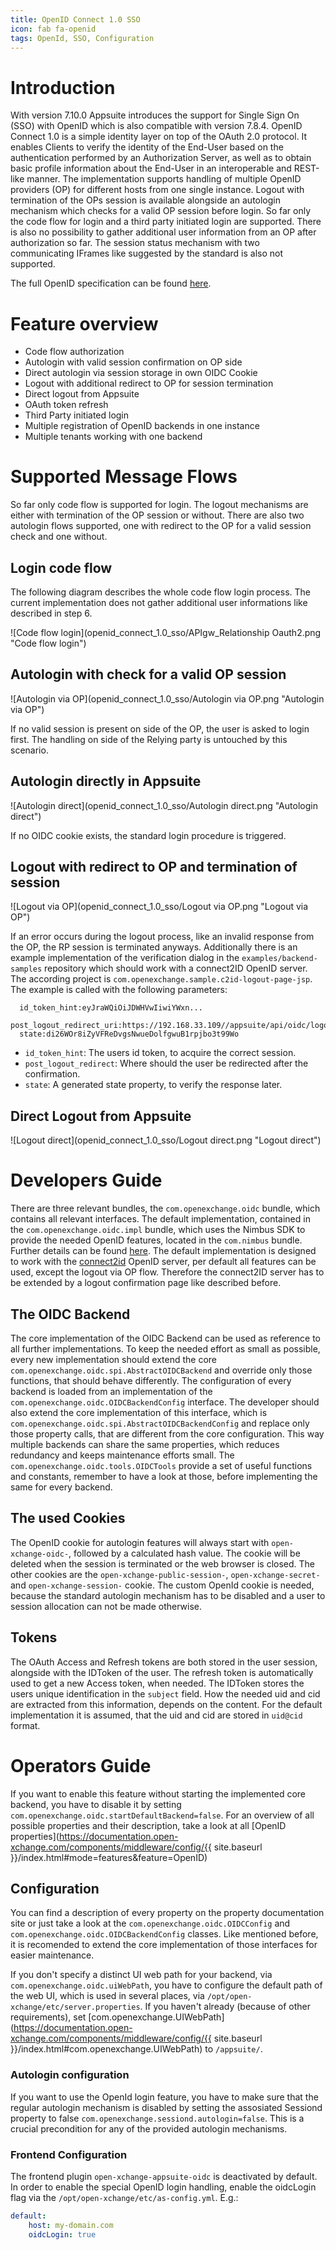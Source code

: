 ```yaml
---
title: OpenID Connect 1.0 SSO
icon: fab fa-openid
tags: OpenId, SSO, Configuration
---
```


# Introduction

With version 7.10.0 Appsuite introduces the support for Single Sign On (SSO) with OpenID which is also compatible with version 7.8.4. OpenID Connect 1.0 is a simple identity layer on top of the OAuth 2.0 protocol. 
It enables Clients to verify the identity of the End-User based on the authentication performed by an Authorization Server, as well as to obtain basic profile information about the End-User in an interoperable and REST-like manner. 
The implementation supports handling of multiple OpenID providers (OP) for different hosts from one single instance. Logout with termination of the OPs session is available alongside an autologin mechanism which checks 
for a valid OP session before login. So far only the code flow for login and a third party initiated login are supported. There is also no possibility to gather additional user information from an OP after authorization so far. 
The session status mechanism with two communicating IFrames like suggested by the standard is also not supported.

The full OpenID specification can be found [here](http://openid.net/specs/openid-connect-core-1_0.html).

# Feature overview
* Code flow authorization
* Autologin with valid session confirmation on OP side
* Direct autologin via session storage in own OIDC Cookie
* Logout with additional redirect to OP for session termination
* Direct logout from Appsuite
* OAuth token refresh
* Third Party initiated login
* Multiple registration of OpenID backends in one instance
* Multiple tenants working with one backend

# Supported Message Flows
So far only code flow is supported for login. The logout mechanisms are either with termination of the OP session or without. 
There are also two autologin flows supported, one with redirect to the OP for a valid session check and one without.

## Login code flow
The following diagram describes the whole code flow login process. The current implementation does not gather additional user informations like described in step 6.

![Code flow login](openid_connect_1.0_sso/APIgw_Relationship Oauth2.png "Code flow login")


## Autologin with check for a valid OP session
![Autologin via OP](openid_connect_1.0_sso/Autologin via OP.png "Autologin via OP")

If no valid session is present on side of the OP, the user is asked to login first. The handling on side of the Relying party is untouched by this scenario. 

## Autologin directly in Appsuite
![Autologin direct](openid_connect_1.0_sso/Autologin direct.png "Autologin direct")

If no OIDC cookie exists, the standard login procedure is triggered.

## Logout with redirect to OP and termination of session
![Logout via OP](openid_connect_1.0_sso/Logout via OP.png "Logout via OP")

If an error occurs during the logout process, like an invalid response from the OP, the RP session is terminated anyways. Additionally there is an example implementation of the verification dialog in the `examples/backend-samples` repository which should work with a connect2ID OpenID server. 
The according project is `com.openexchange.sample.c2id-logout-page-jsp`. The example is called with the following parameters:

```
  id_token_hint:eyJraWQiOiJDWHVwIiwiYWxn...
  post_logout_redirect_uri:https://192.168.33.109//appsuite/api/oidc/logout
  state:di26WOr8iZyVFReDvgsNwueDolfgwuB1rpjbo3t99Wo
```

* `id_token_hint`: The users id token, to acquire the correct session.
* `post_logout_redirect`: Where should the user be redirected after the confirmation.
* `state`: A generated state property, to verify the response later.


## Direct Logout from Appsuite
![Logout direct](openid_connect_1.0_sso/Logout direct.png "Logout direct")

# Developers Guide
There are three relevant bundles, the `com.openexchange.oidc` bundle, which contains all relevant interfaces. The default implementation, contained in the `com.openexchange.oidc.impl` bundle, which uses the Nimbus SDK
 to provide the needed OpenID features, located in the `com.nimbus` bundle. Further details can be found [here](https://connect2id.com/products/nimbus-oauth-openid-connect-sdk). 
 The default implementation is designed to work with the [connect2id](https://connect2id.com/products/server) OpenID server, per default all features can be used, except the logout via OP flow. 
 Therefore the connect2ID server has to be extended by a logout confirmation page like described before.

## The OIDC Backend
The core implementation of the OIDC Backend can be used as reference to all further implementations. To keep the needed effort as small as possible, every new implementation should extend the core `com.openexchange.oidc.spi.AbstractOIDCBackend` 
and override only those functions, that should behave differently. The configuration of every backend is loaded from an implementation of the `com.openexchange.oidc.OIDCBackendConfig` interface. 
The developer should also extend the core implementation of this interface, which is `com.openexchange.oidc.spi.AbstractOIDCBackendConfig` and replace only those property calls, that are different from the core configuration. 
This way multiple backends can share the same properties, which reduces redundancy and keeps maintenance efforts small. 
The `com.openexchange.oidc.tools.OIDCTools` provide a set of useful functions and constants, remember to have a look at those, before implementing the same for every backend.

## The used Cookies

The OpenID cookie for autologin features will always start with `open-xchange-oidc-`, followed by a calculated hash value. The cookie will be deleted when the session is terminated or the web browser is closed. 
The other cookies are the `open-xchange-public-session-`, `open-xchange-secret-` and `open-xchange-session-` cookie. 
The custom OpenId cookie is needed, because the standard autologin mechanism has to be disabled and a user to session allocation can not be made otherwise.

## Tokens

The OAuth Access and Refresh tokens are both stored in the user session, alongside with the IDToken of the user. The refresh token is automatically used to get a new Access token, when needed. 
The IDToken stores the users unique identification in the `subject` field. How the needed uid and cid are extracted from this information, depends on the content. 
For the default implementation it is assumed, that the uid and cid are stored in `uid@cid` format.

# Operators Guide

If you want to enable this feature without starting the implemented core backend, you have to disable it by setting `com.openexchange.oidc.startDefaultBackend=false`. 
For an overview of all possible properties and their description, take a look at all [OpenID properties](https://documentation.open-xchange.com/components/middleware/config/{{ site.baseurl }}/index.html#mode=features&feature=OpenID)

## Configuration
You can find a description of every property on the property documentation site or just take a look at the `com.openexchange.oidc.OIDCConfig` and `com.openexchange.oidc.OIDCBackendConfig` classes. 
Like mentioned before, it is recomended to extend the core implementation of those interfaces for easier maintenance.

If you don't specify a distinct UI web path for your backend, via `com.openexchange.oidc.uiWebPath`, you have to configure the default path of the web UI, which is used in several places, via `/opt/open-xchange/etc/server.properties`. 
If you haven't already (because of other requirements), set [com.openexchange.UIWebPath](https://documentation.open-xchange.com/components/middleware/config/{{ site.baseurl }}/index.html#com.openexchange.UIWebPath) to `/appsuite/`.

### Autologin configuration

If you want to use the OpenId login feature, you have to make sure that the regular autologin mechanism is disabled by setting the assosiated Sessiond property to false `com.openexchange.sessiond.autologin=false`. This is a crucial precondition for any of the provided autologin mechanisms. 

### Frontend Configuration

The frontend plugin `open-xchange-appsuite-oidc` is deactivated by default. In order to enable the special OpenID login handling, enable the oidcLogin flag via the `/opt/open-xchange/etc/as-config.yml`. E.g.:

```yaml
default:
    host: my-domain.com
    oidcLogin: true
```

